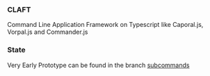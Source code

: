 ### CLAFT
Command Line Application Framework on Typescript like Caporal.js, Vorpal.js and Commander.js

### State
Very Early Prototype can be found in the branch [subcommands](https://github.com/hashd/claft/tree/subcommands)
